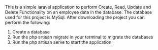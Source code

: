 This is a simple laravel application to perform Create, Read, Update and Delete Functionality on an employee data in the database.
The database used for this project is MySql.
After downloading the project you can perform the following:
1. Create a database
2. Run the php artisan migrate in your terminal to migrate the databases
3. Run the php artisan serve to start the application